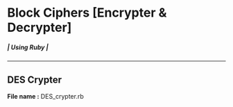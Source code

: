 # Block Ciphers [Encrypter & Decrypter]
##### | Using Ruby |

---

## DES Crypter

**File name :** DES_crypter.rb
